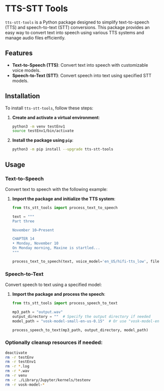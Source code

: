 # TTS-STT Tools

`tts-stt-tools` is a Python package designed to simplify text-to-speech (TTS) and speech-to-text (STT) conversions. This package provides an easy way to convert text into speech using various TTS systems and manage audio files efficiently.

## Features

- **Text-to-Speech (TTS)**: Convert text into speech with customizable voice models.
- **Speech-to-Text (STT)**: Convert speech into text using specified STT models.

## Installation

To install `tts-stt-tools`, follow these steps:

1. **Create and activate a virtual environment**:

    ```bash
    python3 -m venv testEnv1
    source testEnv1/bin/activate
    ```

2. **Install the package using `pip`**:

    ```bash
    python3 -m pip install --upgrade tts-stt-tools
    ```

## Usage

### Text-to-Speech

Convert text to speech with the following example:

1. **Import the package and initialize the TTS system**:

    ```python
    from tts_stt_tools import process_text_to_speech

    text = """
    Part three

    November 10–Present

    CHAPTER 14
    • Monday, November 10
    On Monday morning, Maxine is startled...
    """

    process_text_to_speech(text, voice_model='en_US/hifi-tts_low', filename='output.wav')
    ```

### Speech-to-Text

Convert speech to text using a specified model:

1. **Import the package and process the speech**:

    ```python
    from tts_stt_tools import process_speech_to_text

    mp3_path = "output.wav"
    output_directory = ""  # Specify the output directory if needed
    model_path = "vosk-model-small-en-us-0.15"  # Or use "vosk-model-en-us-0.42-gigaspeech"

    process_speech_to_text(mp3_path, output_directory, model_path)
    ```

### Optionally cleanup resources if needed:

```bash
deactivate
rm -r testEnv
rm -r testEnv1
rm -r *.log
rm -r *.wav
rm -r venv
rm -r ./Library/Jupyter/kernels/testenv
rm -r vosk-model-*
```
